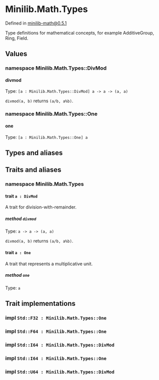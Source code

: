 # Minilib.Math.Types

Defined in minilib-math@0.5.1

Type definitions for mathematical concepts, for example AdditiveGroup, Ring, Field.

## Values

### namespace Minilib.Math.Types::DivMod

#### divmod

Type: `[a : Minilib.Math.Types::DivMod] a -> a -> (a, a)`

`divmod(a, b)` returns `(a/b, a%b)`.

### namespace Minilib.Math.Types::One

#### one

Type: `[a : Minilib.Math.Types::One] a`

## Types and aliases

## Traits and aliases

### namespace Minilib.Math.Types

#### trait `a : DivMod`

A trait for division-with-remainder.

##### method `divmod`

Type: `a -> a -> (a, a)`

`divmod(a, b)` returns `(a/b, a%b)`.

#### trait `a : One`

A trait that represents a multiplicative unit.

##### method `one`

Type: `a`

## Trait implementations

### impl `Std::F32 : Minilib.Math.Types::One`

### impl `Std::F64 : Minilib.Math.Types::One`

### impl `Std::I64 : Minilib.Math.Types::DivMod`

### impl `Std::I64 : Minilib.Math.Types::One`

### impl `Std::U64 : Minilib.Math.Types::DivMod`